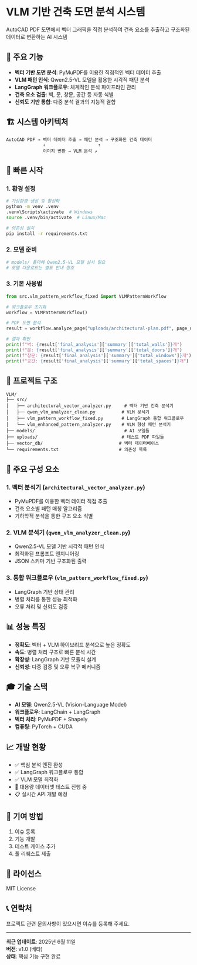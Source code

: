 # VLM 기반 건축 도면 분석 시스템

AutoCAD PDF 도면에서 벡터 그래픽을 직접 분석하여 건축 요소를 추출하고 구조화된 데이터로 변환하는 AI 시스템

## 🎯 주요 기능

- **벡터 기반 도면 분석**: PyMuPDF를 이용한 직접적인 벡터 데이터 추출
- **VLM 패턴 인식**: Qwen2.5-VL 모델을 활용한 시각적 패턴 분석
- **LangGraph 워크플로우**: 체계적인 분석 파이프라인 관리
- **건축 요소 검출**: 벽, 문, 창문, 공간 등 자동 식별
- **신뢰도 기반 통합**: 다중 분석 결과의 지능적 결합

## 🏗️ 시스템 아키텍처

```
AutoCAD PDF → 벡터 데이터 추출 → 패턴 분석 → 구조화된 건축 데이터
              ↓                    ↑
              이미지 변환 → VLM 분석 ↗
```

## 🚀 빠른 시작

### 1. 환경 설정

```bash
# 가상환경 생성 및 활성화
python -m venv .venv
.venv\Scripts\activate  # Windows
source .venv/bin/activate  # Linux/Mac

# 의존성 설치
pip install -r requirements.txt
```

### 2. 모델 준비

```bash
# models/ 폴더에 Qwen2.5-VL 모델 설치 필요
# 모델 다운로드는 별도 안내 참조
```

### 3. 기본 사용법

```python
from src.vlm_pattern_workflow_fixed import VLMPatternWorkflow

# 워크플로우 초기화
workflow = VLMPatternWorkflow()

# PDF 도면 분석
result = workflow.analyze_page("uploads/architectural-plan.pdf", page_number=0)

# 결과 확인
print(f"벽: {result['final_analysis']['summary']['total_walls']}개")
print(f"문: {result['final_analysis']['summary']['total_doors']}개")
print(f"창문: {result['final_analysis']['summary']['total_windows']}개")
print(f"공간: {result['final_analysis']['summary']['total_spaces']}개")
```

## 📁 프로젝트 구조

```
VLM/
├── src/
│   ├── architectural_vector_analyzer.py     # 벡터 기반 건축 분석기
│   ├── qwen_vlm_analyzer_clean.py          # VLM 분석기
│   ├── vlm_pattern_workflow_fixed.py       # LangGraph 통합 워크플로우
│   └── vlm_enhanced_pattern_analyzer.py    # VLM 향상 패턴 분석기
├── models/                                  # AI 모델들
├── uploads/                                # 테스트 PDF 파일들
├── vector_db/                             # 벡터 데이터베이스
└── requirements.txt                       # 의존성 목록
```

## 🔧 주요 구성 요소

### 1. 벡터 분석기 (`architectural_vector_analyzer.py`)
- PyMuPDF를 이용한 벡터 데이터 직접 추출
- 건축 요소별 패턴 매칭 알고리즘
- 기하학적 분석을 통한 구조 요소 식별

### 2. VLM 분석기 (`qwen_vlm_analyzer_clean.py`)
- Qwen2.5-VL 모델 기반 시각적 패턴 인식
- 최적화된 프롬프트 엔지니어링
- JSON 스키마 기반 구조화된 출력

### 3. 통합 워크플로우 (`vlm_pattern_workflow_fixed.py`)
- LangGraph 기반 상태 관리
- 병렬 처리를 통한 성능 최적화
- 오류 처리 및 신뢰도 검증

## 📊 성능 특징

- **정확도**: 벡터 + VLM 하이브리드 분석으로 높은 정확도
- **속도**: 병렬 처리 구조로 빠른 분석 시간
- **확장성**: LangGraph 기반 모듈식 설계
- **신뢰성**: 다중 검증 및 오류 복구 메커니즘

## 🎓 기술 스택

- **AI 모델**: Qwen2.5-VL (Vision-Language Model)
- **워크플로우**: LangChain + LangGraph
- **벡터 처리**: PyMuPDF + Shapely
- **컴퓨팅**: PyTorch + CUDA

## 📈 개발 현황

- ✅ 핵심 분석 엔진 완성
- ✅ LangGraph 워크플로우 통합
- ✅ VLM 모델 최적화
- 🔄 대용량 데이터셋 테스트 진행 중
- 📋 실시간 API 개발 예정

## 🤝 기여 방법

1. 이슈 등록
2. 기능 개발
3. 테스트 케이스 추가
4. 풀 리퀘스트 제출

## 📄 라이선스

MIT License

## 📞 연락처

프로젝트 관련 문의사항이 있으시면 이슈를 등록해 주세요.

---

**최근 업데이트**: 2025년 6월 11일  
**버전**: v1.0 (베타)  
**상태**: 핵심 기능 구현 완료
